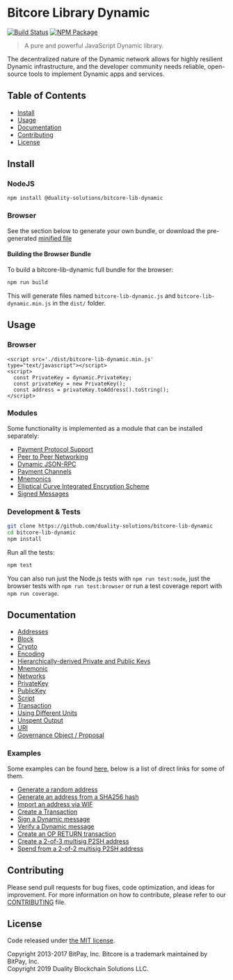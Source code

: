 # Bitcore Library Dynamic

[![Build Status](https://img.shields.io/travis/duality-solutions/bitcore-lib-dynamic.svg?branch=master)](https://travis-ci.org/duality-solutions/bitcore-lib-dynamic)
[![NPM Package](https://img.shields.io/npm/v/@duality-solutions/bitcore-lib-dynamic.svg)](https://www.npmjs.org/package/@duality-solutions/bitcore-lib-dynamic)

> A pure and powerful JavaScript Dynamic library.

The decentralized nature of the Dynamic network allows for highly resilient Dynamic infrastructure, and the developer community needs reliable, open-source tools to implement Dynamic apps and services.

## Table of Contents
- [Install](#install)
- [Usage](#usage)
- [Documentation](#documentation)
- [Contributing](#contributing)
- [License](#license)

## Install

### NodeJS

```
npm install @duality-solutions/bitcore-lib-dynamic
```

### Browser

See the section below to generate your own bundle, or download the pre-generated [minified file](dist/bitcore-lib-dynamic.min.js)

#### Building the Browser Bundle

To build a bitcore-lib-dynamic full bundle for the browser:

```sh
npm run build
```

This will generate files named `bitcore-lib-dynamic.js` and `bitcore-lib-dynamic.min.js` in the `dist/` folder.

## Usage

### Browser

```
<script src='./dist/bitcore-lib-dynamic.min.js' type="text/javascript"></script>
<script>
  const PrivateKey = dynamic.PrivateKey;
  const privateKey = new PrivateKey();
  const address = privateKey.toAddress().toString();
</script>
```

### Modules

Some functionality is implemented as a module that can be installed separately:

* [Payment Protocol Support](https://github.com/duality-solutions/dynamic-payment-protocol)
* [Peer to Peer Networking](https://github.com/duality-solutions/dynamic-p2p)
* [Dynamic JSON-RPC](https://github.com/duality-solutions/dynamicd-rpc)
* [Payment Channels](https://github.com/duality-solutions/dynamic-channel)
* [Mnemonics](https://github.com/duality-solutions/dynamic-mnemonic)
* [Elliptical Curve Integrated Encryption Scheme](https://github.com/duality-solutions/bitcore-ecies-dynamic)
* [Signed Messages](https://github.com/duality-solutions/bitcore-message-dynamic)

### Development & Tests

```sh
git clone https://github.com/duality-solutions/bitcore-lib-dynamic
cd bitcore-lib-dynamic
npm install
```

Run all the tests:

```sh
npm test
```

You can also run just the Node.js tests with `npm run test:node`, just the browser tests with `npm run test:browser` or run a test coverage report with `npm run coverage`.

## Documentation

* [Addresses](docs/address.md)
* [Block](docs/block.md)
* [Crypto](docs/crypto.md)
* [Encoding](docs/encoding.md)
* [Hierarchically-derived Private and Public Keys](docs/hierarchical.md)
* [Mnemonic](docs/mnemonic.md)
* [Networks](docs/networks.md)
* [PrivateKey](docs/privatekey.md)
* [PublicKey](docs/publickey.md)
* [Script](docs/script.md)
* [Transaction](docs/transaction.md)
* [Using Different Units](docs/unit.md)
* [Unspent Output](docs/unspentoutput.md)
* [URI](docs/uri.md)
* [Governance Object / Proposal](docs/govobject/govobject.md)

### Examples

Some examples can be found [here](docs/examples.md), below is a list of direct links for some of them.

* [Generate a random address](docs/examples.md#generate-a-random-address)
* [Generate an address from a SHA256 hash](docs/examples.md#generate-a-address-from-a-sha256-hash)
* [Import an address via WIF](docs/examples.md#import-an-address-via-wif)
* [Create a Transaction](docs/examples.md#create-a-transaction)
* [Sign a Dynamic message](docs/examples.md#sign-a-bitcoin-message)
* [Verify a Dynamic message](docs/examples.md#verify-a-bitcoin-message)
* [Create an OP RETURN transaction](docs/examples.md#create-an-op-return-transaction)
* [Create a 2-of-3 multisig P2SH address](docs/examples.md#create-a-2-of-3-multisig-p2sh-address)
* [Spend from a 2-of-2 multisig P2SH address](docs/examples.md#spend-from-a-2-of-2-multisig-p2sh-address)

## Contributing

Please send pull requests for bug fixes, code optimization, and ideas for improvement. For more information on how to contribute, please refer to our [CONTRIBUTING](https://github.com/duality-solutions/bitcore-lib-dynamic/blob/master/CONTRIBUTING.md) file.

## License

Code released under [the MIT license](LICENSE).

Copyright 2013-2017 BitPay, Inc. Bitcore is a trademark maintained by BitPay, Inc.  
Copyright 2019 Duality Blockchain Solutions LLC.  
